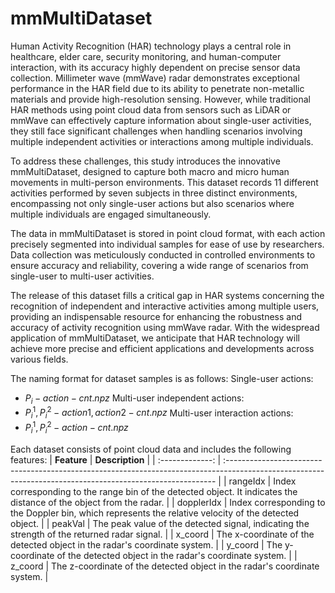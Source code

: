 # mmMultiDataset

Human Activity Recognition (HAR) technology plays a central role in healthcare, elder care, security monitoring, and human-computer interaction, with its accuracy highly dependent on precise sensor data collection. Millimeter wave (mmWave) radar demonstrates exceptional performance in the HAR field due to its ability to penetrate non-metallic materials and provide high-resolution sensing. However, while traditional HAR methods using point cloud data from sensors such as LiDAR or mmWave can effectively capture information about single-user activities, they still face significant challenges when handling scenarios involving multiple independent activities or interactions among multiple individuals.

To address these challenges, this study introduces the innovative mmMultiDataset, designed to capture both macro and micro human movements in multi-person environments. This dataset records 11 different activities performed by seven subjects in three distinct environments, encompassing not only single-user actions but also scenarios where multiple individuals are engaged simultaneously.

The data in mmMultiDataset is stored in point cloud format, with each action precisely segmented into individual samples for ease of use by researchers. Data collection was meticulously conducted in controlled environments to ensure accuracy and reliability, covering a wide range of scenarios from single-user to multi-user activities.

The release of this dataset fills a critical gap in HAR systems concerning the recognition of independent and interactive activities among multiple users, providing an indispensable resource for enhancing the robustness and accuracy of activity recognition using mmWave radar. With the widespread application of mmMultiDataset, we anticipate that HAR technology will achieve more precise and efficient applications and developments across various fields.

The naming format for dataset samples is as follows:
Single-user actions:
- $P_{i}-action-cnt.npz$
Multi-user independent actions:
- $P_{i}^1,P_{i}^2-action1,action2-cnt.npz$
Multi-user interaction actions:
- $P_{i}^1,P_{i}^2-action-cnt.npz$


Each dataset consists of point cloud data and includes the following features:
| **Feature**     | **Description**                                                                                                                                            |
| :-------------: | :--------------------------------------------------------------------------------------------------------------------------------------------------------- |
| rangeIdx        | Index corresponding to the range bin of the detected object. It indicates the distance of the  object from the radar.                                      |
| dopplerIdx      | Index corresponding to the Doppler bin, which represents the relative velocity of the detected object.                                                     |
| peakVal         | The peak value of the detected signal, indicating the strength of the returned radar signal.                                                               |
| x\_coord        | The x-coordinate of the detected object in the radar's coordinate system.                                                                                  |
| y\_coord        | The y-coordinate of the detected object in the radar's coordinate system.                                                                                  |
| z\_coord        | The z-coordinate of the detected object in the radar's coordinate system.                                                                                  |

